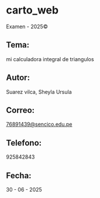 # carto_web
Examen - 2025©

## Tema:
mi calculadora integral de triangulos

## Autor:
Suarez vilca, Sheyla Ursula

## Correo:
76891439@sencico.edu.pe

## Telefono:
925842843

## Fecha:
30 - 06 - 2025
